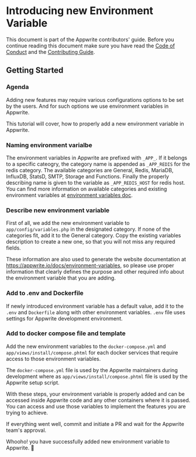 # Introducing new Environment Variable

This document is part of the Appwrite contributors' guide. Before you continue reading this document make sure you have read the [Code of Conduct](https://github.com/appwrite/appwrite/blob/master/CODE_OF_CONDUCT.md) and the [Contributing Guide](https://github.com/appwrite/appwrite/blob/master/CONTRIBUTING.md).

## Getting Started

### Agenda
Adding new features may require various configurations options to be set by the users. And for such options we use environment variables in Appwrite.

This tutorial will cover, how to properly add a new environment variable in Appwrite.

### Naming environment varialbe
The environment variables in Appwrite are prefixed with `_APP_`. If it belongs to a specific cateogry, the category name is appended as `_APP_REDIS` for the redis category. The available categories are General, Redis, MariaDB, InfluxDB, StatsD, SMTP, Storage and Functions. Finally the properly describing name is given to the variable as `_APP_REDIS_HOST` for redis host. You can find more information on available categories and existing environment variables at [environment variables doc](https://appwrite.io/docs/environment-variables).

### Describe new environment variable
First of all, we add the new environment variable to `app/config/variables.php` in the designated category. If none of the categories fit, add it to the General category. Copy the existing variables description to create a new one, so that you will not miss any required fields.

These information are also used to generate the website documentation at https://appwrite.io/docs/environment-variables, so please use proper information that clearly defines the purpose and other required info about the environment variable that you are adding.

### Add to .env and Dockerfile
If newly introduced environment variable has a default value, add it to the `.env` and `Dockerfile` along with other environment variables. `.env` file uses settings for Appwrite development environment.

### Add to docker compose file and template
Add the new environment variables to the `docker-compose.yml` and `app/views/install/compose.phtml` for each docker services that require access to those environment variables.

The `docker-compose.yml` file is used by the Appwrite maintainers during development where as `app/views/install/compose.phtml` file is used by the Appwrite setup script.

With these steps, your environment variable is properly added and can be accessed inside Appwrite code and any other containers where it is passed. You can access and use those variables to implement the features you are trying to achieve.

If everything went well, commit and initiate a PR and wait for the Appwrite team's approval.

Whooho! you have successfully added new environment variable to Appwrite. 🎉
